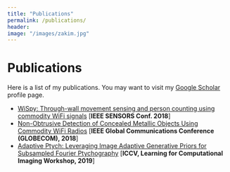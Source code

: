 ```yaml
---
title: "Publications"
permalink: /publications/
header:
image: "/images/zakim.jpg"
---
```



# Publications
Here is a list of my publications. You may want to visit my [Google
Scholar](https://scholar.google.com/citations?user=6SO2wqUAAAAJ&hl=en)
profile page.


* [WiSpy: Through-wall movement sensing and person counting using commodity WiFi signals](https://ieeexplore.ieee.org/abstract/document/8589770) [**IEEE SENSORS Conf. 2018**]
* [Non-Obtrusive Detection of Concealed Metallic Objects Using Commodity WiFi Radios](https://ieeexplore.ieee.org/abstract/document/8647871) [**IEEE Global Communications Conference (GLOBECOM), 2018**]
* [Adaptive Ptych: Leveraging Image Adaptive Generative Priors for Subsampled Fourier Ptychography](http://openaccess.thecvf.com/content_ICCVW_2019/html/LCI/Shamshad_Adaptive_Ptych_Leveraging_Image_Adaptive_Generative_Priors_for_Subsampled_Fourier_ICCVW_2019_paper.html)  [**ICCV, Learning for Computational Imaging Workshop, 2019**]

